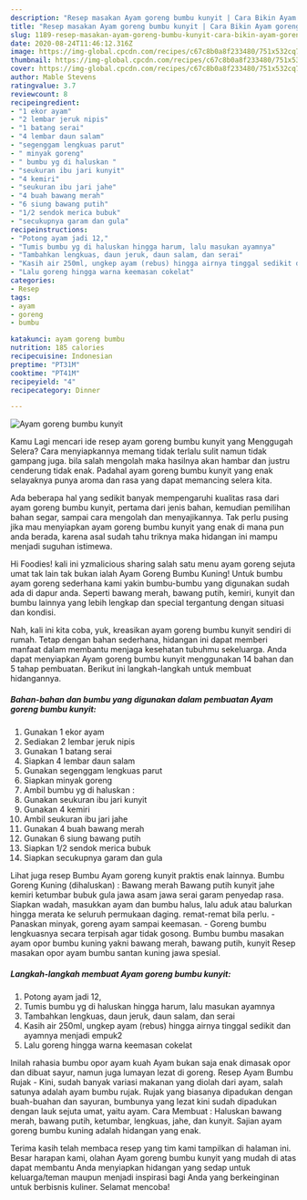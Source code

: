 ```yaml
---
description: "Resep masakan Ayam goreng bumbu kunyit | Cara Bikin Ayam goreng bumbu kunyit Yang Sempurna"
title: "Resep masakan Ayam goreng bumbu kunyit | Cara Bikin Ayam goreng bumbu kunyit Yang Sempurna"
slug: 1189-resep-masakan-ayam-goreng-bumbu-kunyit-cara-bikin-ayam-goreng-bumbu-kunyit-yang-sempurna
date: 2020-08-24T11:46:12.316Z
image: https://img-global.cpcdn.com/recipes/c67c8b0a8f233480/751x532cq70/ayam-goreng-bumbu-kunyit-foto-resep-utama.jpg
thumbnail: https://img-global.cpcdn.com/recipes/c67c8b0a8f233480/751x532cq70/ayam-goreng-bumbu-kunyit-foto-resep-utama.jpg
cover: https://img-global.cpcdn.com/recipes/c67c8b0a8f233480/751x532cq70/ayam-goreng-bumbu-kunyit-foto-resep-utama.jpg
author: Mable Stevens
ratingvalue: 3.7
reviewcount: 8
recipeingredient:
- "1 ekor ayam"
- "2 lembar jeruk nipis"
- "1 batang serai"
- "4 lembar daun salam"
- "segenggam lengkuas parut"
- " minyak goreng"
- " bumbu yg di haluskan "
- "seukuran ibu jari kunyit"
- "4 kemiri"
- "seukuran ibu jari jahe"
- "4 buah bawang merah"
- "6 siung bawang putih"
- "1/2 sendok merica bubuk"
- "secukupnya garam dan gula"
recipeinstructions:
- "Potong ayam jadi 12,"
- "Tumis bumbu yg di haluskan hingga harum, lalu masukan ayamnya"
- "Tambahkan lengkuas, daun jeruk, daun salam, dan serai"
- "Kasih air 250ml, ungkep ayam (rebus) hingga airnya tinggal sedikit dan ayamnya menjadi empuk2"
- "Lalu goreng hingga warna keemasan cokelat"
categories:
- Resep
tags:
- ayam
- goreng
- bumbu

katakunci: ayam goreng bumbu 
nutrition: 185 calories
recipecuisine: Indonesian
preptime: "PT31M"
cooktime: "PT41M"
recipeyield: "4"
recipecategory: Dinner

---
```



![Ayam goreng bumbu kunyit](https://img-global.cpcdn.com/recipes/c67c8b0a8f233480/751x532cq70/ayam-goreng-bumbu-kunyit-foto-resep-utama.jpg)

Kamu Lagi mencari ide resep ayam goreng bumbu kunyit yang Menggugah Selera? Cara menyiapkannya memang tidak terlalu sulit namun tidak gampang juga. bila salah mengolah maka hasilnya akan hambar dan justru cenderung tidak enak. Padahal ayam goreng bumbu kunyit yang enak selayaknya punya aroma dan rasa yang dapat memancing selera kita.

Ada beberapa hal yang sedikit banyak mempengaruhi kualitas rasa dari ayam goreng bumbu kunyit, pertama dari jenis bahan, kemudian pemilihan bahan segar, sampai cara mengolah dan menyajikannya. Tak perlu pusing jika mau menyiapkan ayam goreng bumbu kunyit yang enak di mana pun anda berada, karena asal sudah tahu triknya maka hidangan ini mampu menjadi suguhan istimewa.

Hi Foodies! kali ini yzmalicious sharing salah satu menu ayam goreng sejuta umat tak lain tak bukan ialah Ayam Goreng Bumbu Kuning! Untuk bumbu ayam goreng sederhana kami yakin bumbu-bumbu yang digunakan sudah ada di dapur anda. Seperti bawang merah, bawang putih, kemiri, kunyit dan bumbu lainnya yang lebih lengkap dan special tergantung dengan situasi dan kondisi.


Nah, kali ini kita coba, yuk, kreasikan ayam goreng bumbu kunyit sendiri di rumah. Tetap dengan bahan sederhana, hidangan ini dapat memberi manfaat dalam membantu menjaga kesehatan tubuhmu sekeluarga. Anda dapat menyiapkan Ayam goreng bumbu kunyit menggunakan 14 bahan dan 5 tahap pembuatan. Berikut ini langkah-langkah untuk membuat hidangannya.

<!--inarticleads1-->

##### Bahan-bahan dan bumbu yang digunakan dalam pembuatan Ayam goreng bumbu kunyit:

1. Gunakan 1 ekor ayam
1. Sediakan 2 lembar jeruk nipis
1. Gunakan 1 batang serai
1. Siapkan 4 lembar daun salam
1. Gunakan segenggam lengkuas parut
1. Siapkan  minyak goreng
1. Ambil  bumbu yg di haluskan :
1. Gunakan seukuran ibu jari kunyit
1. Gunakan 4 kemiri
1. Ambil seukuran ibu jari jahe
1. Gunakan 4 buah bawang merah
1. Gunakan 6 siung bawang putih
1. Siapkan 1/2 sendok merica bubuk
1. Siapkan secukupnya garam dan gula


Lihat juga resep Bumbu Ayam goreng kunyit praktis enak lainnya. Bumbu Goreng Kuning (dihaluskan) : Bawang merah Bawang putih kunyit jahe kemiri ketumbar bubuk gula jawa asam jawa serai garam penyedap rasa. Siapkan wadah, masukkan ayam dan bumbu halus, lalu aduk atau balurkan hingga merata ke seluruh permukaan daging. remat-remat bila perlu. - Panaskan minyak, goreng ayam sampai keemasan. - Goreng bumbu lengkuasnya secara terpisah agar tidak gosong. Bumbu bumbu masakan ayam opor bumbu kuning yakni bawang merah, bawang putih, kunyit Resep masakan opor ayam bumbu santan kuning jawa spesial. 

<!--inarticleads2-->

##### Langkah-langkah membuat Ayam goreng bumbu kunyit:

1. Potong ayam jadi 12,
1. Tumis bumbu yg di haluskan hingga harum, lalu masukan ayamnya
1. Tambahkan lengkuas, daun jeruk, daun salam, dan serai
1. Kasih air 250ml, ungkep ayam (rebus) hingga airnya tinggal sedikit dan ayamnya menjadi empuk2
1. Lalu goreng hingga warna keemasan cokelat


Inilah rahasia bumbu opor ayam kuah Ayam bukan saja enak dimasak opor dan dibuat sayur, namun juga lumayan lezat di goreng. Resep Ayam Bumbu Rujak - Kini, sudah banyak variasi makanan yang diolah dari ayam, salah satunya adalah ayam bumbu rujak. Rujak yang biasanya dipadukan dengan buah-buahan dan sayuran, bumbunya yang lezat kini sudah dipadukan dengan lauk sejuta umat, yaitu ayam. Cara Membuat : Haluskan bawang merah, bawang putih, ketumbar, lengkuas, jahe, dan kunyit. Sajian ayam goreng bumbu kuning adalah hidangan yang enak. 

Terima kasih telah membaca resep yang tim kami tampilkan di halaman ini. Besar harapan kami, olahan Ayam goreng bumbu kunyit yang mudah di atas dapat membantu Anda menyiapkan hidangan yang sedap untuk keluarga/teman maupun menjadi inspirasi bagi Anda yang berkeinginan untuk berbisnis kuliner. Selamat mencoba!
